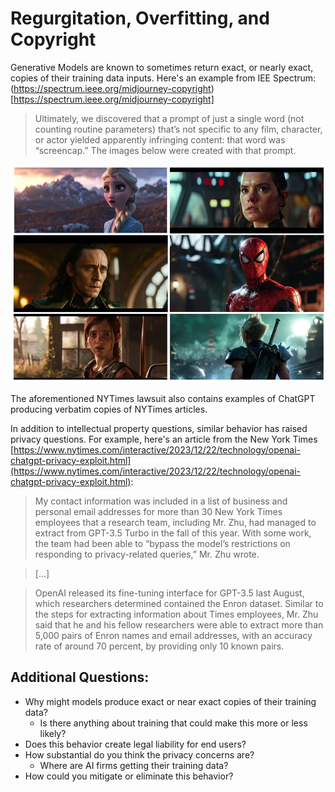 # Regurgitation, Overfitting, and Copyright

Generative Models are known to sometimes return exact, or nearly exact, copies of their training data inputs. Here's an example from IEE Spectrum: (https://spectrum.ieee.org/midjourney-copyright)[https://spectrum.ieee.org/midjourney-copyright]

> Ultimately, we discovered that a prompt of just a single word (not counting routine parameters) that’s not specific to any film, character, or actor yielded apparently infringing content: that word was “screencap.” The images below were created with that prompt.

![](assets/a-grid-of-six-images-created-by-midjourney-showing-famous-pop-culture-characters.webp)

The aforementioned NYTimes lawsuit also contains examples of ChatGPT producing verbatim copies of NYTimes articles. 

In addition to intellectual property questions, similar behavior has raised privacy questions. For example, here's an article from the New York Times [https://www.nytimes.com/interactive/2023/12/22/technology/openai-chatgpt-privacy-exploit.html](https://www.nytimes.com/interactive/2023/12/22/technology/openai-chatgpt-privacy-exploit.html):

> My contact information was included in a list of business and personal email addresses for more than 30 New York Times employees that a research team, including Mr. Zhu, had managed to extract from GPT-3.5 Turbo in the fall of this year. With some work, the team had been able to “bypass the model’s restrictions on responding to privacy-related queries,” Mr. Zhu wrote.

> [...]

> OpenAI released its fine-tuning interface for GPT-3.5 last August, which researchers determined contained the Enron dataset. Similar to the steps for extracting information about Times employees, Mr. Zhu said that he and his fellow researchers were able to extract more than 5,000 pairs of Enron names and email addresses, with an accuracy rate of around 70 percent, by providing only 10 known pairs.

## Additional Questions:

* Why might models produce exact or near exact copies of their training data?
    * Is there anything about training that could make this more or less likely?
* Does this behavior create legal liability for end users?
* How substantial do you think the privacy concerns are?
    * Where are AI firms getting their training data?
* How could you mitigate or eliminate this behavior?